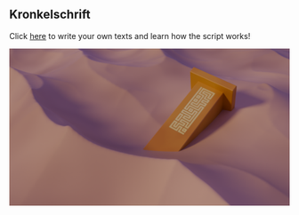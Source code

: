 ## Kronkelschrift

Click [here](https://victorvoermans.github.io/kronkelschrift/) to write your own texts and learn how the script works!

![hellogithub](images/hellogithub.png)